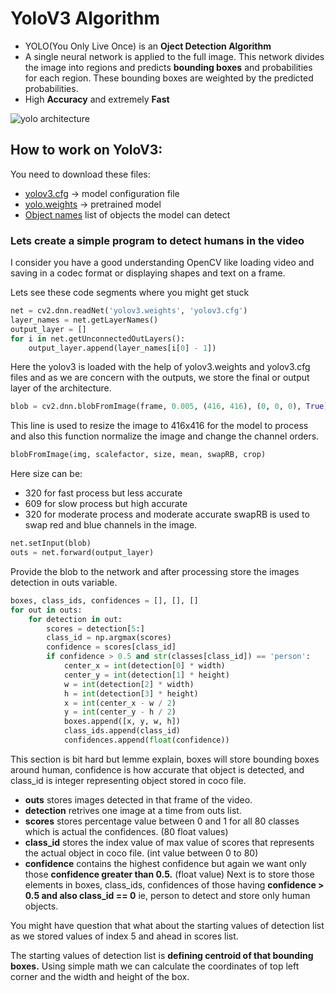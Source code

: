 # YoloV3 Algorithm
- YOLO(You Only Live Once) is an **Oject Detection Algorithm**
- A single neural network is applied to the full image. This network divides the image into regions and predicts **bounding boxes** and probabilities for each region. These bounding boxes are weighted by the predicted probabilities.
- High **Accuracy** and extremely **Fast**

![yolo architecture](https://cdn-images-1.medium.com/max/724/1*PHv_qaMpnFM21Vw9wajYuA.png)

## How to work on YoloV3:
You need to download these files:
- [yolov3.cfg](https://github.com/pjreddie/darknet/blob/master/cfg/yolov3.cfg) -> model configuration file
- [yolo.weights](https://pjreddie.com/media/files/yolov3.weights) -> pretrained model 
- [Object names](https://github.com/pjreddie/darknet/blob/master/data/coco.names) list of objects the model can detect

### Lets create a simple program to detect humans in the video
I consider you have a good understanding OpenCV like loading video and saving in a codec format or displaying shapes and text on a frame.

Lets see these code segments where you might get stuck
```py
net = cv2.dnn.readNet('yolov3.weights', 'yolov3.cfg')
layer_names = net.getLayerNames()
output_layer = []
for i in net.getUnconnectedOutLayers():
    output_layer.append(layer_names[i[0] - 1])
```
Here the yolov3 is loaded with the help of yolov3.weights and yolov3.cfg files and as we are concern with the outputs, we store the final or output layer of the architecture.

```py
blob = cv2.dnn.blobFromImage(frame, 0.005, (416, 416), (0, 0, 0), True)
```
This line is used to resize the image to 416x416 for the model to process and also this function normalize the image and change the channel orders.
```py
blobFromImage(img, scalefactor, size, mean, swapRB, crop)
```
Here size can be:
- 320 for fast process but less accurate
- 609 for slow process but high accurate
- 320 for moderate process and moderate accurate
swapRB is used to swap red and blue channels in the image.

```py
net.setInput(blob)
outs = net.forward(output_layer)
```
Provide the blob to the network and after processing store the images detection in outs variable.

```py
boxes, class_ids, confidences = [], [], []
for out in outs:
    for detection in out:
        scores = detection[5:]
        class_id = np.argmax(scores)
        confidence = scores[class_id]
        if confidence > 0.5 and str(classes[class_id]) == 'person':
            center_x = int(detection[0] * width)
            center_y = int(detection[1] * height)
            w = int(detection[2] * width)
            h = int(detection[3] * height)
            x = int(center_x - w / 2)
            y = int(center_y - h / 2)
            boxes.append([x, y, w, h])
            class_ids.append(class_id)
            confidences.append(float(confidence))
```
This section is bit hard but lemme explain, boxes will store bounding boxes around human, confidence is how accurate that object is detected, and class_id is integer representing object stored in coco file.
- **outs** stores images detected in that frame of the video.
- **detection** retrives one image at a time from outs list.
- **scores** stores percentage value between 0 and 1 for all 80 classes which is actual the confidences. (80 float values)
- **class_id** stores the index value of max value of scores that represents the actual object in coco file. (int value between 0 to 80)
- **confidence** contains the highest confidence but again we want only those **confidence greater than 0.5.** (float value)
Next is to store those elements in boxes, class_ids, confidences of those having **confidence > 0.5 and also class_id == 0** ie, person to detect and store only human objects.

You might have question that what about the starting values of detection list as we stored values of index 5 and ahead in scores list. 

The starting values of detection list is **defining centroid of that bounding boxes.** Using simple math we can calculate the coordinates of top left corner and the width and height of the box.
